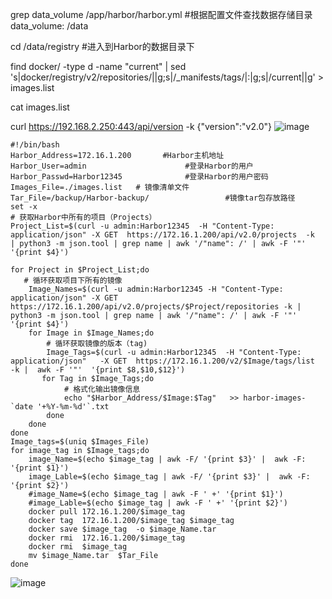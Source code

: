 grep data_volume  /app/harbor/harbor.yml    #根据配置文件查找数据存储目录
data_volume: /data

cd /data/registry     #进入到Harbor的数据目录下

find  docker/   -type  d  -name "current"  | sed  's|docker/registry/v2/repositories/||g;s|/_manifests/tags/|:|g;s|/current||g'  >  images.list

cat images.list

curl https://192.168.2.250:443/api/version  -k
{"version":"v2.0"}
![image](https://github.com/donkeytt11111/jiaxin.github.io/assets/167744103/2390402e-6803-45a1-bf0d-e99f0347395d)



```shell
#!/bin/bash
Harbor_Address=172.16.1.200       #Harbor主机地址
Harbor_User=admin                      #登录Harbor的用户
Harbor_Passwd=Harbor12345              #登录Harbor的用户密码
Images_File=./images.list   # 镜像清单文件
Tar_File=/backup/Harbor-backup/                 #镜像tar包存放路径
set -x
# 获取Harbor中所有的项目（Projects）
Project_List=$(curl -u admin:Harbor12345  -H "Content-Type: application/json" -X GET  https://172.16.1.200/api/v2.0/projects  -k  | python3 -m json.tool | grep name | awk '/"name": /' | awk -F '"' '{print $4}')

for Project in $Project_List;do
   # 循环获取项目下所有的镜像
    Image_Names=$(curl -u admin:Harbor12345 -H "Content-Type: application/json" -X GET https://172.16.1.200/api/v2.0/projects/$Project/repositories -k | python3 -m json.tool | grep name | awk '/"name": /' | awk -F '"' '{print $4}')
    for Image in $Image_Names;do
        # 循环获取镜像的版本（tag)
        Image_Tags=$(curl -u admin:Harbor12345  -H "Content-Type: application/json"   -X GET  https://172.16.1.200/v2/$Image/tags/list  -k |  awk -F '"'  '{print $8,$10,$12}')
       for Tag in $Image_Tags;do
            # 格式化输出镜像信息
            echo "$Harbor_Address/$Image:$Tag"   >> harbor-images-`date '+%Y-%m-%d'`.txt
        done
    done
done
Image_tags=$(uniq $Images_File)
for image_tag in $Image_tags;do
    image_Name=$(echo $image_tag | awk -F/ '{print $3}' |  awk -F: '{print $1}')
    image_Lable=$(echo $image_tag | awk -F/ '{print $3}' |  awk -F: '{print $2}')
    #image_Name=$(echo $image_tag | awk -F ' +' '{print $1}')
    #image_Lable=$(echo $image_tag | awk -F ' +' '{print $2}')
    docker pull 172.16.1.200/$image_tag
    docker tag  172.16.1.200/$image_tag $image_tag
    docker save $image_tag  -o $image_Name.tar
    docker rmi  172.16.1.200/$image_tag
    docker rmi  $image_tag
    mv $image_Name.tar  $Tar_File
done
```
![image](https://github.com/donkeytt11111/jiaxin.github.io/assets/167744103/cdad1ceb-eb50-42ab-b84e-7e6fe15f9cb1)